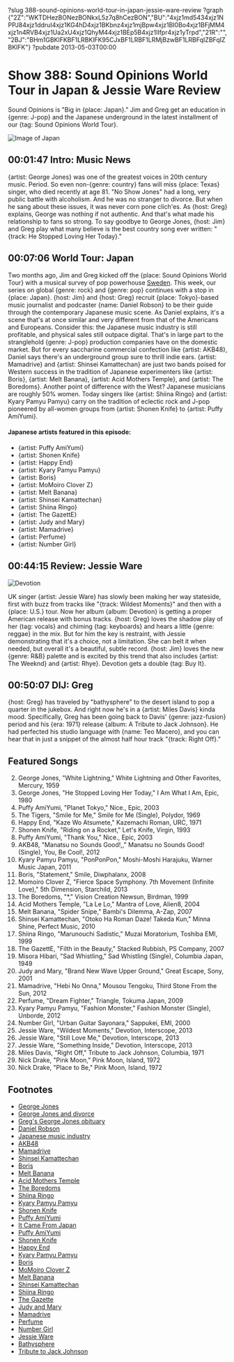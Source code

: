 ?slug 388-sound-opinions-world-tour-in-japan-jessie-ware-review
?graph {"2Z":"WKTDHezBONezBONkxL5z7q8hCezBON","BU":"4xjz1md5434xjz1NPPJ84xjz1ddruI4xjz1KG4hD4xjz1BKbnz4xjz1mjBpw4xjz1BI0Bo4xjz1BFjMM4xjz1n4RVB4xjz1Ua2xU4xjz1QhyM44xjz1BEp5B4xjz1lIfpr4xjz1yTrpd","21R":"","2BJ":"BHm1GBKlFKBF1LRBKlFK95CJxBF1LRBF1LRMjBzwBF1LRBFqIZBFqIZBKlFK"}
?pubdate 2013-05-03T00:00

# Show 388: Sound Opinions World Tour in Japan & Jessie Ware Review
Sound Opinions is "Big in {place: Japan}." Jim and Greg get an education in {genre: J-pop} and the Japanese underground in the latest installment of our {tag: Sound Opinions World Tour}.

![Image of Japan](https://static.soundopinions.org/images/2013/japan.jpg)

## 00:01:47 Intro: Music News
{artist: George Jones} was one of the greatest voices in 20th century music. Period. So even non-{genre: country} fans will miss {place: Texas} singer, who died recently at age 81. "No Show Jones" had a long, very public battle with alcoholism. And he was no stranger to divorce. But when he sang about these issues, it was never corn pone clich'es. As {host: Greg} explains, George was nothing if not authentic. And that's what made his relationship to fans so strong. To say goodbye to George Jones, {host: Jim} and Greg play what many believe is the best country song ever written: "{track: He Stopped Loving Her Today}."

## 00:07:06 World Tour: Japan
Two months ago, Jim and Greg kicked off the {place: Sound Opinions World Tour} with a musical survey of pop powerhouse [Sweden](show/379). This week, our series on global {genre: rock} and {genre: pop} continues with a stop in {place: Japan}. {host: Jim} and {host: Greg} recruit {place: Tokyo}-based music journalist and podcaster {name: Daniel Robson} to be their guide through the contemporary Japanese music scene. As Daniel explains, it's a scene that's at once similar and very different from that of the Americans and Europeans. Consider this: the Japanese music industry is still profitable, and physical sales still outpace digital. That's in large part to the stranglehold {genre: J-pop} production companies have on the domestic market. But for every saccharine commercial confection like {artist: AKB48}, Daniel says there's an underground group sure to thrill indie ears. {artist: Mamadrive} and {artist: Shinsei Kamattechan} are just two bands poised for Western success in the tradition of Japanese experimenters like {artist: Boris}, {artist: Melt Banana}, {artist: Acid Mothers Temple}, and {artist: The Boredoms}. Another point of difference with the West? Japanese musicians are roughly 50% women. Today singers like {artist: Shiina Ringo} and {artist: Kyary Pamyu Pamyu} carry on the tradition of eclectic rock and J-pop pioneered by all-women groups from {artist: Shonen Knife} to {artist: Puffy AmiYumi}.

#### Japanese artists featured in this episode:
- {artist: Puffy AmiYumi}
- {artist: Shonen Knife}
- {artist: Happy End}
- {artist: Kyary Pamyu Pamyu}
- {artist: Boris}
- {artist: MoMoiro Clover Z}
- {artist: Melt Banana}
- {artist: Shinsei Kamattechan}
- {artist: Shiina Ringo}
- {artist: The GazettE}
- {artist: Judy and Mary}
- {artist: Mamadrive}
- {artist: Perfume}
- {artist: Number Girl}

## 00:44:15 Review: Jessie Ware
![Devotion](https://static.soundopinions.org/assets/388/21R0.jpg)

UK singer {artist: Jessie Ware} has slowly been making her way stateside, first with buzz from tracks like "{track: Wildest Moments}" and then with a {place: U.S.} tour. Now her album {album: Devotion} is getting a proper American release with bonus tracks. {host: Greg} loves the shadow play of her {tag: vocals} and chiming {tag: keyboards} and hears a little {genre: reggae} in the mix. But for him the key is restraint, with Jessie demonstrating that it's a choice, not a limitation. She can belt it when needed, but overall it's a beautiful, subtle record. {host: Jim} loves the new {genre: R&B} palette and is excited by this trend that also includes {artist: The Weeknd} and {artist: Rhye}. Devotion gets a double {tag: Buy It}.

##  00:50:07 DIJ: Greg
{host: Greg} has traveled by "bathysphere" to the desert island to pop a quarter in the jukebox. And right now he's in a {artist: Miles Davis} kinda mood. Specifically, Greg has been going back to Davis' {genre: jazz-fusion} period and his {era: 1971} release {album: A Tribute to Jack Johnson}. He had perfected his studio language with {name: Teo Macero}, and you can hear that in just a snippet of the almost half hour track "{track: Right Off}."


## Featured Songs
2. George Jones, "White Lightning," White Lightning and Other Favorites, Mercury, 1959
3. George Jones, "He Stopped Loving Her Today," I Am What I Am, Epic, 1980
4. Puffy AmiYumi, "Planet Tokyo," Nice., Epic, 2003
5. The Tigers, "Smile for Me," Smile for Me (Single), Polydor, 1969
6. Happy End, "Kaze Wo Atsumete," Kazemachi Roman, URC, 1971
7. Shonen Knife, "Riding on a Rocket," Let's Knife, Virgin, 1993
8. Puffy AmiYumi, "Thank You," Nice., Epic, 2003
9. AKB48, "Manatsu no Sounds Good!,," Manatsu no Sounds Good! (Single), You, Be Cool!, 2012
10. Kyary Pamyu Pamyu, "PonPonPon," Moshi-Moshi Harajuku, Warner Music Japan, 2011
11. Boris, "Statement," Smile, Diwphalanx, 2008
12. Momoiro Clover Z, "Fierce Space Symphony. 7th Movement (Infinite Love)," 5th Dimension, Starchild, 2013
13. The Boredoms, "*," Vision Creation Newsun, Birdman, 1999
14. Acid Mothers Temple, "La Le Lo," Mantra of Love, Alien8, 2004
15. Melt Banana, "Spider Snipe," Bambi's Dilemma, A-Zap, 2007
16. Shinsei Kamattechan, "Otoko Ha Roman Daze! Takeda Kun," Minna Shine, Perfect Music, 2010
17. Shiina Ringo, "Marunouchi Sadistic," Muzai Moratorium, Toshiba EMI, 1999
18. The GazettE, "Filth in the Beauty," Stacked Rubbish, PS Company, 2007
19. Misora Hibari, "Sad Whistling," Sad Whistling (Single), Columbia Japan, 1949
20. Judy and Mary, "Brand New Wave Upper Ground," Great Escape, Sony, 2001
21. Mamadrive, "Hebi No Onna," Mousou Tengoku, Third Stone From the Sun, 2012
22. Perfume, "Dream Fighter," Triangle, Tokuma Japan, 2009
23. Kyary Pamyu Pamyu, "Fashion Monster," Fashion Monster (Single), Unborde, 2012
24. Number Girl, "Urban Guitar Sayonara," Sappukei, EMI, 2000
25. Jessie Ware, "Wildest Moments," Devotion, Interscope, 2013
26. Jessie Ware, "Still Love Me," Devotion, Interscope, 2013
27. Jessie Ware, "Something Inside," Devotion, Interscope, 2013
28. Miles Davis, "Right Off," Tribute to Jack Johnson, Columbia, 1971
29. Nick Drake, "Pink Moon," Pink Moon, Island, 1972
30. Nick Drake, "Place to Be," Pink Moon, Island, 1972

## Footnotes
- [George Jones](http://www.georgejones.com/)
- [George Jones and divorce](http://www.youtube.com/watch?v=Q9KniULwvjE)
- [Greg's George Jones obituary](http://articles.chicagotribune.com/2013-04-26/entertainment/chi-george-jones-dies-20130426_1_george-jones-stopped-loving-country-music)
- [Daniel Robson](http://www.guardian.co.uk/music/2008/oct/21/turning-japanese)
- [Japanese music industry](http://en.wikipedia.org/wiki/Global_music_industry_market_share_data#IFPI_2010_data)
- [AKB48](http://translate.google.com/translate?hl=en&sl=ja&u=http://www.akb48.co.jp/&prev=/search%3Fq%3DAKB48)
- [Mamadrive](http://mamadrive.com/)
- [Shinsei Kamattechan](http://www.mtv81.com/artists/shinsei-kamattechan/)
- [Boris](http://www.inoxia-rec.com/boris/)
- [Melt Banana](http://www.geocities.jp/azaplink/mb/mxbx.html)
- [Acid Mothers Temple](http://acidmothers.com/)
- [The Boredoms](http://www.boredoms.jp/)
- [Shiina Ringo](http://www.generasia.com/wiki/Shiina_Ringo)
- [Kyary Pamyu Pamyu](http://www.japantimes.co.jp/life/2013/04/30/style/kyary-pamyu-pamyu-on-a-mission-to-spread-kawaii-culture/#.UYK3Tisjrbo)
- [Shonen Knife](http://www.shonenknife.net/index.html)
- [Puffy AmiYumi](http://www.puffyamiyumi.com/)
- [It Came From Japan](http://www.itcamefromjapan.co.uk/)
- [Puffy AmiYumi](http://www.youtube.com/watch?v=OB3bbdngYQM)
- [Shonen Knife](http://www.youtube.com/watch?v=astKY3mmDVI)
- [Happy End](http://www.youtube.com/watch?v=k2SPeEeCj3I)
- [Kyary Pamyu Pamyu](http://www.youtube.com/watch?v=yzC4hFK5P3g)
- [Boris](http://www.youtube.com/watch?v=t_GgowniQWk)
- [MoMoiro Clover Z](http://www.generasia.com/wiki/Momoiro_Clover_Z)
- [Melt Banana](http://www.youtube.com/watch?v=ZQ6Sk8Aj-SQ)
- [Shinsei Kamattechan](http://www.youtube.com/watch?v=YqE3oaJmVS0)
- [Shiina Ringo](http://www.youtube.com/watch?v=VXC_57jNobs)
- [The Gazette](http://www.pscompany.co.jp/gazette/)
- [Judy and Mary](http://www.jpopasia.com/group/judyandmary/)
- [Mamadrive](http://www.youtube.com/watch?v=FjY9lB1mMuA)
- [Perfume](http://www.jpopasia.com/group/perfume/)
- [Number Girl](http://www.allmusic.com/artist/number-girl-mn0000638194)
- [Jessie Ware](http://www.jessieware.com/)
- [Bathysphere](http://25.media.tumblr.com/tumblr_lrdodjbPAd1r34n6no1_1280.jpg)
- [Tribute to Jack Johnson](http://www.allmusic.com/album/a-tribute-to-jack-johnson-mw0000311307)
